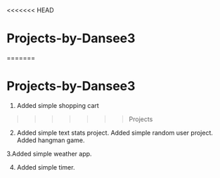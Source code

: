 <<<<<<< HEAD
# Projects-by-Dansee3
=======
# Projects-by-Dansee3
1. Added simple shopping cart
>>>>>>> Projects
2. Added simple text stats project.
Added simple random user project.
Added hangman game.

3.Added simple weather app.

4. Added simple timer.